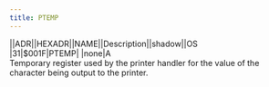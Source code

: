 ```yaml
---
title: PTEMP
---
```

||ADR||HEXADR||NAME||Description||shadow||OS  
|31|$001F|PTEMP| |none|A  
Temporary register used by the printer handler for the value of the character being output to the printer.  
